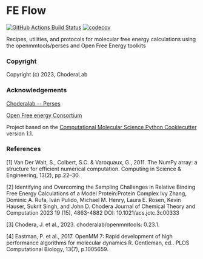 FE Flow
==============================
[//]: # (Badges)
[![GitHub Actions Build Status](https://github.com/choderalab/feflow/actions/workflows/ci.yaml/badge.svg)](https://github.com/choderalab/feflow/actions/workflows/ci.yaml)
[![codecov](https://codecov.io/gh/choderalab/feflow/branch/main/graph/badge.svg)](https://codecov.io/gh/choderalab/feflow/branch/main)


Recipes, utilities, and protocols for molecular free energy calculations using the openmmtools/perses and Open Free Energy toolkits

### Copyright

Copyright (c) 2023, ChoderaLab


### Acknowledgements
[Choderalab -- Perses](https://github.com/choderalab/perses)

[Open Free energy Consortium](https://openfree.energy/)

Project based on the
[Computational Molecular Science Python Cookiecutter](https://github.com/molssi/cookiecutter-cms) version 1.1.

### References
[1] Van Der Walt, S., Colbert, S.C. & Varoquaux, G., 2011. The NumPy array: a structure for efficient numerical computation. Computing in Science & Engineering, 13(2), pp.22–30.

[2] Identifying and Overcoming the Sampling Challenges in Relative Binding Free Energy Calculations of a Model Protein:Protein Complex
Ivy Zhang, Dominic A. Rufa, Iván Pulido, Michael M. Henry, Laura E. Rosen, Kevin Hauser, Sukrit Singh, and John D. Chodera
Journal of Chemical Theory and Computation 2023 19 (15), 4863-4882
DOI: 10.1021/acs.jctc.3c00333 

[3] Chodera, J. et al., 2023. choderalab/openmmtools: 0.23.1.

[4] Eastman, P. et al., 2017. OpenMM 7: Rapid development of high performance algorithms for molecular dynamics R. Gentleman, ed.. PLOS Computational Biology, 13(7), p.1005659.

